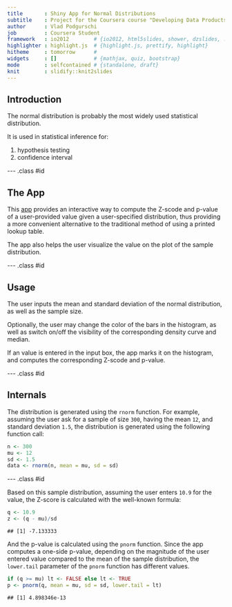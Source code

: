 ```yaml
---
title       : Shiny App for Normal Distributions
subtitle    : Project for the Coursera course "Developing Data Products"
author      : Vlad Podgurschi
job         : Coursera Student
framework   : io2012        # {io2012, html5slides, shower, dzslides, ...}
highlighter : highlight.js  # {highlight.js, prettify, highlight}
hitheme     : tomorrow      # 
widgets     : []            # {mathjax, quiz, bootstrap}
mode        : selfcontained # {standalone, draft}
knit        : slidify::knit2slides
---
```


## Introduction

The normal distribution is probably the most widely used statistical distribution.

It is used in statistical inference for:

1.  hypothesis testing
2.  confidence interval

--- .class #id 

## The App

This [app](http://podgursv.shinyapps.io/project_1) provides an interactive way to compute the Z-scode and p-value of a user-provided value given a user-specified distribution, thus providing a more convenient alternative to the traditional method of using a printed lookup table.

The app also helps the user visualize the value on the plot of the sample distribution.

--- .class #id 

## Usage

The user inputs the mean and standard deviation of the normal distribution, as well as the sample size.

Optionally, the user may change the color of the bars in the histogram, as well as switch on/off the visibility of the corresponding density curve and median.

If an value is entered in the input box, the app marks it on the histogram, and computes the corresponding Z-scode and p-value.

--- .class #id 

## Internals

The distribution is generated using the `rnorm` function.  For example, assuming the user ask for a sample of size `300`, having the mean `12`, and standard deviation `1.5`, the distribution is generated using the following function call:

```r
n <- 300
mu <- 12
sd <- 1.5
data <- rnorm(n, mean = mu, sd = sd)
```


--- .class #id 

Based on this sample distribution, assuming the user enters `10.9` for the value, the Z-score is calculated with the well-known formula:

```r
q <- 10.9
z <- (q - mu)/sd
```

```
## [1] -7.133333
```

And the p-value is calculated using the `pnorm` function.  Since the app computes a one-side p-value, depending on the magnitude of the user entered value compared to the mean of the sample distribution, the `lower.tail` parameter of the `pnorm` function has different values.

```r
if (q >= mu) lt <- FALSE else lt <- TRUE
p <- pnorm(q, mean = mu, sd = sd, lower.tail = lt)
```

```
## [1] 4.898346e-13
```
